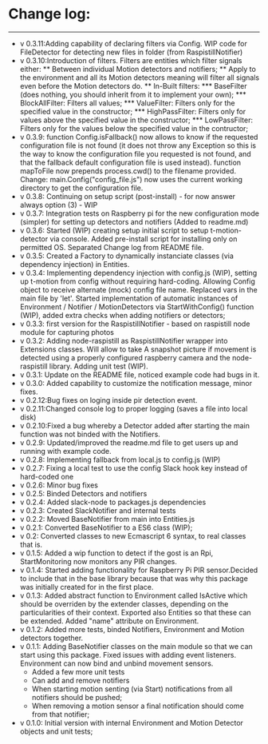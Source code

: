 # Change log:

***
* v 0.3.11:Adding capability of declaring filters via Config. WIP code for FileDetector for detecting new files in folder (from RaspistillNotifier)
* v 0.3.10:Introduction of filters. Filters are entities which filter signals either: 
** Between individual Motion detectors and notifiers; 
** Apply to the environment and all its Motion detectors meaning will filter all signals even before the Motion detectors do. 
** In-Built filters: 
*** BaseFilter (does nothing, you should inherit from it to implement your own); 
*** BlockAllFilter: Filters all values; 
*** ValueFilter: Filters only for the specified value in the constructor; 
*** HighPassFilter: Filters only for values above the specified value in the constructor; 
*** LowPassFilter: Filters only for the values below the specified value in the contructor; 
* v 0.3.9: function Config.isFallback() now allows to know if the requested configuration file is not found (it does not throw any Exception so this is the way to know the configuration file you requested is not found, and that the fallback default configuration file is used instead). function mapToFile now prepends process.cwd() to the filename provided. Change: main.Config("config_file.js") now uses the current working directory to get the configuration file.
* v 0.3.8: Continuing on setup script (post-install) - for now answer always option (3) - WIP
* v 0.3.7: Integration tests on Raspberry pi for the new configuration mode (simpler) for setting up detectors and notifiers (Added to readme.md)
* v 0.3.6: Started (WIP) creating setup initial script to setup t-motion-detector via console. Added pre-install script for installing only on permitted OS. Separated Change log from README file.
* v 0.3.5: Created a Factory to dynamically instanciate classes (via dependency injection) in Entities.
* v 0.3.4: Implementing dependency injection with config.js (WIP), setting up t-motion from config without requiring hard-coding. Allowing Config object to receive alternate (mock) config file name. Replaced vars
in the main file by 'let'. Started implementation of automatic instances of Environment / Notifier / 
MotionDetectors via StartWithConfig() function (WIP), added extra checks when adding notifiers or detectors;
* v 0.3.3: first version for the RaspistillNotifier - based on raspistill node module for capturing photos
* v 0.3.2: Adding node-raspistill as RaspistillNotifier wrapper into Extensions classes. Will allow to take
A snapshot picture if movement is detected using a properly configured raspberry camera and the
node-raspistill library. Adding unit test (WIP).
* v 0.3.1: Update on the README file, noticed example code had bugs in it.
* v 0.3.0: Added capability to customize the notification message, minor fixes.
* v 0.2.12:Bug fixes on loging inside pir detection event.
* v 0.2.11:Changed console log to proper logging (saves a file into local disk) 
* v 0.2.10:Fixed a bug whereby a Detector added after starting the main function was not binded with the Notifiers.
* v 0.2.9: Updated/improved the readme.md file to get users up and running with example code.
* v 0.2.8: Implementing fallback from local.js to config.js (WIP)
* v 0.2.7: Fixing a local test to use the config Slack hook key instead of hard-coded one
* v 0.2.6: Minor bug fixes
* v 0.2.5: Binded Detectors and notifiers
* v 0.2.4: Added slack-node to packages.js dependencies
* v 0.2.3: Created SlackNotifier and internal tests
* v 0.2.2: Moved BaseNotifier from main into Entities.js
* v 0.2.1: Converted BaseNotifier to a ES6 class (WIP);
* v 0.2: Converted classes to new Ecmascript 6 syntax, to real classes that is.
* v 0.1.5: Added a wip function to detect if the gost is an Rpi, StartMonitoring now monitors any PIR changes.
* v 0.1.4: Started adding functionality for Raspberry Pi PIR sensor.Decided to include that in the base library because that was why this package was initially created for in the first place.
* v 0.1.3: Added abstract function to Environment called IsActive which should be overriden by the extender classes, depending on the particularities of their context. Exported also Entities so that these can be extended. Added "name" attribute on Environment.
* v 0.1.2: Added more tests, binded Notifiers, Environment and Motion detectors together.
* v 0.1.1: Adding BaseNotifier classes on the main module so that we can start using this package. Fixed issues with adding event listeners. Environment can now bind and unbind movement sensors.
  * Added a few more unit tests  
  * Can add and remove notifiers  
  * When starting motion senting (via Start) notifications from all notifiers should be pushed;  
  * When removing a motion sensor a final notification should come from that notifier;  
* v 0.1.0: Initial version with internal Environment and Motion Detector objects and unit tests;
